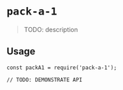 # `pack-a-1`

> TODO: description

## Usage

```
const packA1 = require('pack-a-1');

// TODO: DEMONSTRATE API
```
